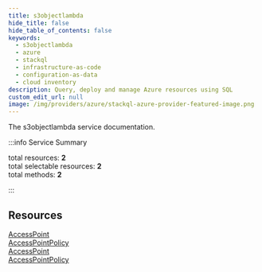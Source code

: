 ```yaml
---
title: s3objectlambda
hide_title: false
hide_table_of_contents: false
keywords:
  - s3objectlambda
  - azure
  - stackql
  - infrastructure-as-code
  - configuration-as-data
  - cloud inventory
description: Query, deploy and manage Azure resources using SQL
custom_edit_url: null
image: /img/providers/azure/stackql-azure-provider-featured-image.png
---
```


The s3objectlambda service documentation.

:::info Service Summary

<div class="row">
<div class="providerDocColumn">
<span>total resources:&nbsp;<b>2</b></span><br />
<span>total selectable resources:&nbsp;<b>2</b></span><br />
<span>total methods:&nbsp;<b>2</b></span><br />
</div>
</div>

:::

## Resources
<div class="row">
<div class="providerDocColumn">
<a href="/providers/azure/s3objectlambda/AccessPoint/">AccessPoint</a><br />
<a href="/providers/azure/s3objectlambda/AccessPointPolicy/">AccessPointPolicy</a>
</div>
<div class="providerDocColumn">
<a href="/providers/azure/s3objectlambda/AccessPoint/">AccessPoint</a><br />
<a href="/providers/azure/s3objectlambda/AccessPointPolicy/">AccessPointPolicy</a>
</div>
</div>